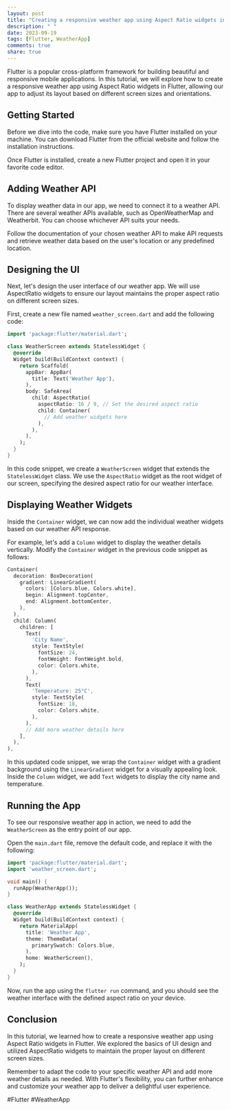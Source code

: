 ```yaml
---
layout: post
title: "Creating a responsive weather app using Aspect Ratio widgets in Flutter"
description: " "
date: 2023-09-19
tags: [Flutter, WeatherApp]
comments: true
share: true
---
```


Flutter is a popular cross-platform framework for building beautiful and responsive mobile applications. In this tutorial, we will explore how to create a responsive weather app using Aspect Ratio widgets in Flutter, allowing our app to adjust its layout based on different screen sizes and orientations.

## Getting Started

Before we dive into the code, make sure you have Flutter installed on your machine. You can download Flutter from the official website and follow the installation instructions.

Once Flutter is installed, create a new Flutter project and open it in your favorite code editor.

## Adding Weather API

To display weather data in our app, we need to connect it to a weather API. There are several weather APIs available, such as OpenWeatherMap and Weatherbit. You can choose whichever API suits your needs.

Follow the documentation of your chosen weather API to make API requests and retrieve weather data based on the user's location or any predefined location.

## Designing the UI

Next, let's design the user interface of our weather app. We will use AspectRatio widgets to ensure our layout maintains the proper aspect ratio on different screen sizes.

First, create a new file named `weather_screen.dart` and add the following code:

```dart
import 'package:flutter/material.dart';

class WeatherScreen extends StatelessWidget {
  @override
  Widget build(BuildContext context) {
    return Scaffold(
      appBar: AppBar(
        title: Text('Weather App'),
      ),
      body: SafeArea(
        child: AspectRatio(
          aspectRatio: 16 / 9, // Set the desired aspect ratio
          child: Container(
            // Add weather widgets here
          ),
        ),
      ),
    );
  }
}
```

In this code snippet, we create a `WeatherScreen` widget that extends the `StatelessWidget` class. We use the `AspectRatio` widget as the root widget of our screen, specifying the desired aspect ratio for our weather interface.

## Displaying Weather Widgets

Inside the `Container` widget, we can now add the individual weather widgets based on our weather API response.

For example, let's add a `Column` widget to display the weather details vertically. Modify the `Container` widget in the previous code snippet as follows:

```dart
Container(
  decoration: BoxDecoration(
    gradient: LinearGradient(
      colors: [Colors.blue, Colors.white],
      begin: Alignment.topCenter,
      end: Alignment.bottomCenter,
    ),
  ),
  child: Column(
    children: [
      Text(
        'City Name',
        style: TextStyle(
          fontSize: 24,
          fontWeight: FontWeight.bold,
          color: Colors.white,
        ),
      ),
      Text(
        'Temperature: 25°C',
        style: TextStyle(
          fontSize: 18,
          color: Colors.white,
        ),
      ),
      // Add more weather details here
    ],
  ),
),
```

In this updated code snippet, we wrap the `Container` widget with a gradient background using the `LinearGradient` widget for a visually appealing look. Inside the `Column` widget, we add `Text` widgets to display the city name and temperature.

## Running the App

To see our responsive weather app in action, we need to add the `WeatherScreen` as the entry point of our app.

Open the `main.dart` file, remove the default code, and replace it with the following:

```dart
import 'package:flutter/material.dart';
import 'weather_screen.dart';

void main() {
  runApp(WeatherApp());
}

class WeatherApp extends StatelessWidget {
  @override
  Widget build(BuildContext context) {
    return MaterialApp(
      title: 'Weather App',
      theme: ThemeData(
        primarySwatch: Colors.blue,
      ),
      home: WeatherScreen(),
    );
  }
}
```

Now, run the app using the `flutter run` command, and you should see the weather interface with the defined aspect ratio on your device.

## Conclusion

In this tutorial, we learned how to create a responsive weather app using Aspect Ratio widgets in Flutter. We explored the basics of UI design and utilized AspectRatio widgets to maintain the proper layout on different screen sizes.

Remember to adapt the code to your specific weather API and add more weather details as needed. With Flutter's flexibility, you can further enhance and customize your weather app to deliver a delightful user experience.

#Flutter #WeatherApp